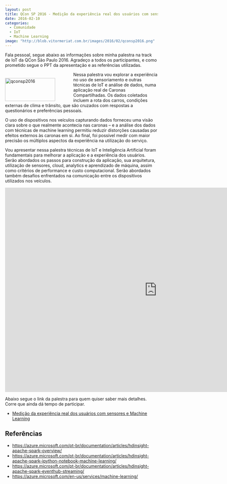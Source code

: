 ```yaml
---
layout: post
title: QCon SP 2016 - Medição da experiência real dos usuários com sensores e Machine Learning
date: 2016-02-10
categories:
  - Comunidade
  - IoT
  - Machine Learning
image: "http://blob.vitormeriat.com.br/images/2016/02/qconsp2016.png"
---
```


Fala pessoal, segue abaixo as informações sobre minha palestra na track de IoT da QCon São Paulo 2016. Agradeço a todos os participantes, e como prometido segue o PPT da apresentação e as referências utilizadas.

<img title="qconsp2016" style="border-left-width: 0px; border-right-width: 0px; background-image: none; border-bottom-width: 0px; float: left; padding-top: 0px; padding-left: 0px; margin: 20px 60px 0px 0px; display: inline; padding-right: 0px; border-top-width: 0px" border="0" alt="qconsp2016" src="http://blob.vitormeriat.com.br/images/2016/02/qconsp2016.png" width="165" align="left" height="76" />Nessa palestra vou explorar a experiência no uso de sensoriamento e outras técnicas de IoT e análise de dados, numa aplicação real de Caronas Compartilhadas. Os dados coletados incluem a rota dos carros, condições externas de clima e trânsito, que são cruzados com respostas a questionários e preferências pessoais.

​O uso de dispositivos nos veículos capturando dados forneceu uma visão clara sobre o que realmente acontecia nas caronas – e a análise dos dados com técnicas de machine learning permitiu reduzir distorções causadas por efeitos externos às caronas em si. Ao final, foi possível medir com maior precisão os múltiplos aspectos da experiência na utilização do serviço.

Vou apresentar nessa palestra técnicas de IoT e Inteligência Artificial foram fundamentais para melhorar a aplicação e a experiência dos usuários. Serão abordados os passos para construção da aplicação, sua arquitetura, utilização de sensores, cloud, analytics e aprendizado de máquina, assim como critérios de performance e custo computacional. Serão abordados também desafios enfrentados na comunicação entre os dispositivos utilizados nos veículos.

<iframe style="height: 675px; width: 1000px" marginheight="0" src="https://www.slideshare.net/slideshow/embed_code/key/by4wQxgA5RJzu9" frameborder="0" width="998" marginwidth="0" scrolling="no"> </iframe>

Abaixo segue o link da palestra para quem quiser saber mais detalhes. Corre que ainda dá tempo de participar.

* <a title="http://qconsp.com/presentation/medicao-da-experiencia-real-dos-usuarios-com-sensores-e-machine-learning" href="http://qconsp.com/presentation/medicao-da-experiencia-real-dos-usuarios-com-sensores-e-machine-learning">Medição da experiência real dos usuários com sensores e Machine Learning</a>

## Referências
* <a title="https://azure.microsoft.com/pt-br/documentation/articles/hdinsight-apache-spark-overview/" href="https://azure.microsoft.com/pt-br/documentation/articles/hdinsight-apache-spark-overview/">https://azure.microsoft.com/pt-br/documentation/articles/hdinsight-apache-spark-overview/</a>
* <a title="https://azure.microsoft.com/pt-br/documentation/articles/hdinsight-apache-spark-ipython-notebook-machine-learning/" href="https://azure.microsoft.com/pt-br/documentation/articles/hdinsight-apache-spark-ipython-notebook-machine-learning/">https://azure.microsoft.com/pt-br/documentation/articles/hdinsight-apache-spark-ipython-notebook-machine-learning/</a>
* <a title="https://azure.microsoft.com/pt-br/documentation/articles/hdinsight-apache-spark-eventhub-streaming/" href="https://azure.microsoft.com/pt-br/documentation/articles/hdinsight-apache-spark-eventhub-streaming/">https://azure.microsoft.com/pt-br/documentation/articles/hdinsight-apache-spark-eventhub-streaming/</a>
* <a title="https://azure.microsoft.com/en-us/services/machine-learning/" href="https://azure.microsoft.com/en-us/services/machine-learning/">https://azure.microsoft.com/en-us/services/machine-learning/</a>
